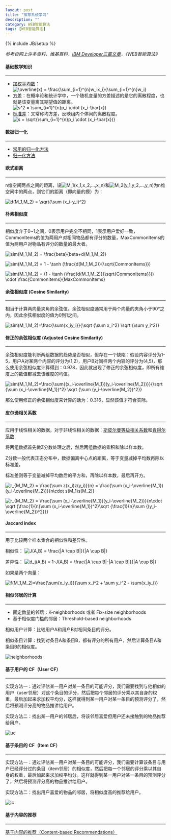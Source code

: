 ```yaml
---
layout: post
title: "推荐系统学习"
description: ""
category: WEB智能算法
tags: [WEB智能算法]
---
```

{% include JB/setup %}

*参考自网上许多资料，维基百科，[IBM Developer三篇文章](http://www.ibm.com/developerworks/cn/web/1103_zhaoct_recommstudy1/index.html)，《WEB智能算法》*

#### 基础数学知识
- - -
* [加权平均数](http://zh.wikipedia.org/wiki/%E5%8A%A0%E6%AC%8A%E5%B9%B3%E5%9D%87%E6%95%B8)：![\overline{x} = \frac{\sum_{i=1}^{n}w_ix_i}{\sum_{i=1}^{n}w_i}](/assets/img/201403060116.png)
* [方差](http://zh.wikipedia.org/wiki/%E6%96%B9%E5%B7%AE)：在概率论和统计学中，一个随机变量的方差描述的是它的离散程度，也就是该变量离其期望值的距离。![s^2 = \sum_{i=1}^{n}p_i \cdot (x_i-\bar{x})](/assets/img/201403060117.png)
* [标准差](http://zh.wikipedia.org/wiki/%E6%A0%87%E5%87%86%E5%B7%AE)：又常称均方差，反映组内个体间的离散程度。![s = \sqrt{\sum_{i=1}^{n}p_i \cdot (x_i-\bar{x})}](/assets/img/201403060118.png)

#### 数据归一化
- - -
* [常用的归一化方法](http://in.sdo.com/?p=1889)
* [归一化方法](http://baike.baidu.com/view/4154516.htm)

<!--more-->
#### 欧式距离
- - -
n维空间两点之间的距离，设![M_1(x_1,x_2,...,x_n)](/assets/img/201403060101.png)和![M_2(y_1,y_2,...,y_n)](/assets/img/201403060102.png)为n维空间中的两点，则它们的距离（即向量的摸）为：

![d(M_1,M_2) = \sqrt{\sum (x_i-y_i)^2}](/assets/img/201403060103.png)

#### 朴素相似度
- - -
相似度介于0~1之间，0表示用户完全不相同，1表示用户爱好一致，CommonItems的值为两用户对相同物品都有评分的数量，MaxCommonItems的值为两用户对物品有评分的数量的最大者。

![sim(M_1,M_2) = \frac{beta}{beta+d(M_1,M_2)}](/assets/img/201403060104.png)

![sim(M_1,M_2) = 1 - \tanh (\frac{d(M_1,M_2)}{\sqrt{CommonItems}})](/assets/img/201403060105.png)

![sim(M_1,M_2) = (1 - \tanh (\frac{d(M_1,M_2)}{\sqrt{CommonItems}})) \cdot \frac{CommonItems}{MaxCommonItems}](/assets/img/201403060106.png)

#### 余弦相似度 (Cosine Similarity)
- - -
相当于计算两向量夹角的余弦值。余弦相似度通常用于两个向量的夹角小于90°之内，因此余弦相似度的值为0到1之间。

![sim(M_1,M_2)=\frac{\sum{x_iy_i}}{\sqrt {\sum x_i^2} \sqrt {\sum y_i^2}}](/assets/img/201403060107.png)

#### 修正的余弦相似度 (Adjusted Cosine Similarity)
- - -
余弦相似度能判断两组数据的趋势是否相似，但存在一个缺陷：假设内容评分为1-5，用户A对某两个内容的评分为(1,2)，用户B对同样两个内容的评分为(4,5)，那么使用余弦相似度计算得到：0.978，因此就出现了修正的余弦相似度，即所有维度上的数值都减去该维度的均值。

![sim(M_1,M_2)=\frac{\sum{(x_i-\overline{M_1})(y_i-\overline{M_2})}}{\sqrt {\sum (x_i-\overline{M_1})^2} \sqrt {\sum (y_i-\overline{M_2})^2}}](/assets/img/201403060108.png)

那么使用修正的余弦相似度来计算的话为：0.316，显然该值才符合实际。

#### 皮尔逊相关系数
- - -
应用于线性相关的数据，对于非线性相关的数据：[斯皮尔曼等级相关系数](http://zh.wikipedia.org/wiki/%E6%96%AF%E7%9A%AE%E5%B0%94%E6%9B%BC%E7%AD%89%E7%BA%A7%E7%9B%B8%E5%85%B3%E7%B3%BB%E6%95%B0)和[肯得尔系数](http://en.wikipedia.org/wiki/Kendall_tau_rank_correlation_coefficient)

将两组数据首先做Z分数处理之后，然后两组数据的乘积和除以样本数。

Z分数一般代表正态分布中，数据偏离中心点的距离，等于变量减掉平均数再除以标准差。

标准差则等于变量减掉平均数后的平方和，再除以样本数，最后再开方。

![r_{M_1M_2} = \frac{\sum z(x_i)z(y_i)}{n} = \frac{\sum (x_i-\overline{M_1})(y_i-\overline{M_2})}{n\cdot s(M_1)s(M_2)}](/assets/img/201403060109.png)

![r_{M_1M_2} = \frac{\sum (x_i-\overline{M_1})(y_i-\overline{M_2})}{n\cdot \sqrt {\frac{1}{n}\sum (x_i-\overline{M_1})^2}\sqrt {\frac{1}{n}\sum {(y_i-\overline{M_2})^2}}}](/assets/img/201403060110.png)

#### Jaccard index
- - -
用于比较两个样本集合的相似性和差异性。

相似性：
![J(A,B) = \frac{|A \cap B|}{|A \cup B|}](/assets/img/201403060111.png)

差异性：
![d_j(A,B) = 1-J(A,B) = \frac{|A \cup B|-|A \cap B|}{|A \cup B|}](/assets/img/201403060112.png)

如果是两个向量：

![f(M_1,M_2)=\frac{\sum{x_iy_i}}{\sum x_i^2 + \sum y_i^2 - \sum{x_iy_i}}](/assets/img/201403060113.png)

#### 相似邻居的计算
- - -
* 固定数量的邻居：K-neighborhoods 或者 Fix-size neighborhoods
* 基于相似度门槛的邻居：Threshold-based neighborhoods

相似用户计算：比较用户A和用户B对相同条目的评分。

相似条目计算：找到对条目A和条目B，都有评分的所有用户，然后计算条目A和条目B的相似度。

![neighborhoods](/assets/img/201403060114.gif)

#### 基于用户的 CF（User CF）
- - -
实现方法一：通过评估某一用户对某一条目的可能评分，我们需要找到与他相似的用户（user邻居）对这个条目的评分，然后把每个邻居的评分乘以其自身的权重，最后加起来求加权平均分，这样就得到某一用户对某一条目的预测评分了，然后将预测评分高的物品推讲给用户。

实现方法二：找出某一用户的邻居后，将该邻居喜爱但用户还未接触到的物品推荐给用户。

![uc](/assets/img/201403060115.gif)

#### 基于条目的 CF（Item CF）
- - -
实现方法一：通过评估某一用户对某一条目的可能评分，我们需要计算该条目与用户已经评分过的条目（item邻居）的相似度，然后把每一个邻居的评分乘以其自身的权重，最后加起来求加权平均分。这样就得到某一用户对某一条目的预测评分了，然后将预测评分高的物品推讲给用户。

实现方法二：找出用户喜爱的物品的邻居，将相似度高的推荐给用户。

![ic](/assets/img/201403060116.gif)

#### 基于内容的推荐
- - -
[基于内容的推荐（Content-based Recommendations）](http://www.cnblogs.com/breezedeus/archive/2012/04/10/2440488.html)